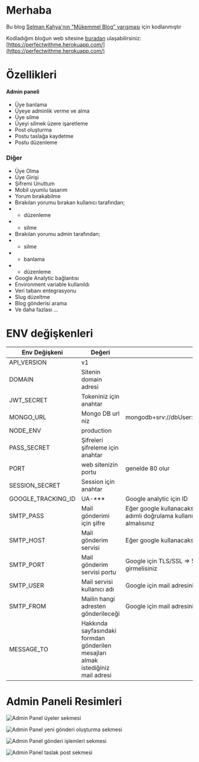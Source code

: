 # Merhaba
Bu blog [Selman Kahya'nın "Mükemmel Blog" yarışması](https://www.youtube.com/watch?v=cHUh0FmPd3A) için kodlanmıştır 

Kodladığım bloğun web sitesine [buradan](https://perfectwithme.herokuapp.com/) ulaşabilirsiniz: [https://perfectwithme.herokuapp.com/](https://perfectwithme.herokuapp.com/)

# Özellikleri

#### Admin paneli
- Üye banlama
- Üyeye adminlik verme ve alma 
- Üye silme
- Üyeyi silmek üzere işaretleme
- Post oluşturma
- Postu taslağa kaydetme
- Postu düzenleme
### Diğer
- Üye Olma
- Üye Girişi
- Şifremi Unuttum
- Mobil uyumlu tasarım
- Yorum bırakabilme
- Bırakılan yorumu  bırakan kullanıcı tarafından;
- - düzenleme
- - silme
- Bırakılan yorumu admin tarafından;
- - silme
- - banlama
- - düzenleme
- Google Analytic bağlantısı
- Environment variable kullanıldı
- Veri tabanı entegrasyonu
- Slug düzeltme
- Blog gönderisi arama
- Ve daha fazlası ...
# ENV değişkenleri
| Env Değişkeni | Değeri | |
|--|--|--|
| API_VERSION | v1 |
| DOMAIN | Sitenin domain adresi|
| JWT_SECRET | Tokeniniz için anahtar |
| MONGO_URL | Mongo DB url niz| mongodb+srv://dbUser:dbPass@****.mongodb.net/... |
| NODE_ENV | production|
| PASS_SECRET | Şifreleri şifreleme için anahtar |
| PORT | web sitenizin portu | genelde 80 olur|
| SESSION_SECRET | Session için anahtar |
| GOOGLE_TRACKING_ID | UA-*** | Google analytic için ID|
| SMTP_PASS | Mail gönderimi için şifre | Eğer google kullanacaksanız hesap şifrenizdir eğer iki adımlı doğrulama kullanıyorsanız uygulama şifresi almalısınız|
| SMTP_HOST | Mail gönderim servisi | Eğer google kullanacaksanız " smtp.gmail.com " |
| SMTP_PORT | Mail gönderim servisi portu | Google için TLS/SSL => 587/465 ikisinden birini girmelisiniz|
| SMTP_USER | Mail servisi kullanıcı adı | Google için mail adresinizdir|
| SMTP_FROM | Mailin hangi adresten gönderileceği | Google için mail adresinizdir|
| MESSAGE_TO | Hakkında sayfasındaki formdan gönderilen mesajları almak istediğiniz mail adresi | 

# Admin Paneli Resimleri

![Admin Panel üyeler sekmesi](https://i.hizliresim.com/3OXNE4.png)

![Admin Panel yeni gönderi oluşturma sekmesi](https://i.hizliresim.com/gPNn62.png)

![Admin Panel gönderi işlemleri sekmesi](https://i.hizliresim.com/WXl4q2.png)

![Admin Panel taslak post sekmesi](https://i.hizliresim.com/yGym6y.png)

